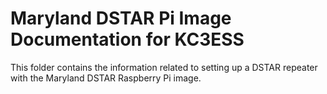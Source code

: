 # Maryland DSTAR Pi Image Documentation for KC3ESS

This folder contains the information related to setting up a DSTAR repeater with the Maryland DSTAR Raspberry Pi image. 
